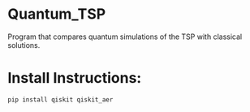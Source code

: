# Quantum_TSP
Program that compares quantum simulations of the TSP with classical solutions.

# Install Instructions:
```bash
pip install qiskit qiskit_aer
```
